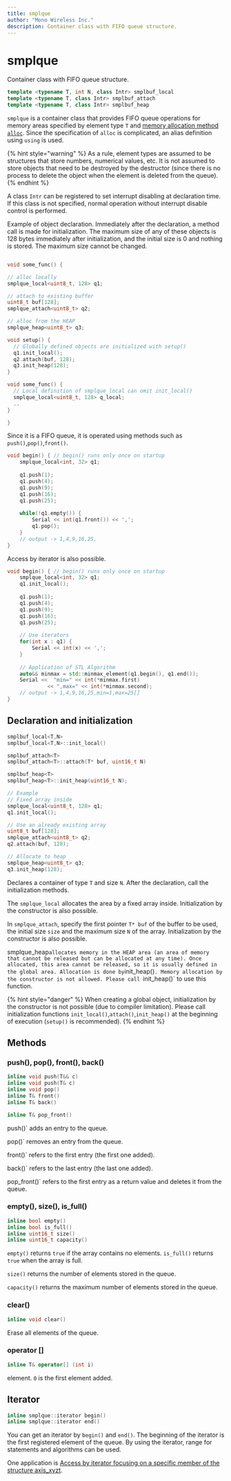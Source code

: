 ```yaml
---
title: smplque
author: "Mono Wireless Inc."
description: Container class with FIFO queue structure.
---
```


# smplque

Container class with FIFO queue structure.

```cpp
template <typename T, int N, class Intr> smplbuf_local
template <typename T, class Intr> smplbuf_attach
template <typename T, class Intr> smplbuf_heap
```

`smplque` is a container class that provides FIFO queue operations for memory areas specified by element type `T` and [memory allocation method `alloc`](alloc.md). Since the specification of `alloc` is complicated, an alias definition using `using` is used.

{% hint style="warning" %}
As a rule, element types are assumed to be structures that store numbers, numerical values, etc. It is not assumed to store objects that need to be destroyed by the destructor (since there is no process to delete the object when the element is deleted from the queue).
{% endhint %}

A class `Intr` can be registered to set interrupt disabling at declaration time. If this class is not specified, normal operation without interrupt disable control is performed.

Example of object declaration. Immediately after the declaration, a method call is made for initialization. The maximum size of any of these objects is 128 bytes immediately after initialization, and the initial size is 0 and nothing is stored. The maximum size cannot be changed.

```cpp

void some_func() {

// alloc locally
smplque_local<uint8_t, 128> q1;

// attach to existing buffer
uint8_t buf[128];
smplque_attach<uint8_t> q2;

// alloc from the HEAP
smplque_heap<uint8_t> q3;

void setup() {
  // Globally defined objects are initialized with setup()
  q1.init_local();
  q2.attach(buf, 128);
  q3.init_heap(128);
}

void some_func() {
  // Local definition of smplque_local can omit init_local()
  smplque_local<uint8_t, 128> q_local;
  ..
}

}
```



Since it is a FIFO queue, it is operated using methods such as `push()`,`pop()`,`front()`.

```cpp
void begin() { // begin() runs only once on startup
	smplque_local<int, 32> q1;
	
	q1.push(1);
	q1.push(4);
	q1.push(9);
	q1.push(16);
	q1.push(25);
	
	while(!q1.empty()) {
		Serial << int(q1.front()) << ',';
		q1.pop();
	}
	// output -> 1,4,9,16,25,
}
```



Access by iterator is also possible.

```cpp
void begin() { // begin() runs only once on startup
	smplque_local<int, 32> q1;
	q1.init_local();
	
	q1.push(1);
	q1.push(4);
	q1.push(9);
	q1.push(16);
	q1.push(25);
	
	// Use iterators
	for(int x : q1) {
		Serial << int(x) << ',';
	}
	
	// Application of STL Algorithm
	auto&& minmax = std::minmax_element(q1.begin(), q1.end());
	Serial <<  "min=" << int(*minmax.first)
		     << ",max=" << int(*minmax.second);
	// output -> 1,4,9,16,25,min=1,max=25[]
}
```

## Declaration and initialization

```cpp
smplbuf_local<T,N>
smplbuf_local<T,N>::init_local()

smplbuf_attach<T>
smplbuf_attach<T>::attach(T* buf, uint16_t N)

smplbuf_heap<T>
smplbuf_heap<T>::init_heap(uint16_t N); 

// Example
// Fixed array inside
smplque_local<uint8_t, 128> q1;
q1.init_local();

// Use an already existing array
uint8_t buf[128];
smplque_attach<uint8_t> q2;
q2.attach(buf, 128);

// Allocate to heap
smplque_heap<uint8_t> q3;
q3.init_heap(128); 
```

Declares a container of type `T` and size `N`. After the declaration, call the initialization methods.



The `smplque_local` allocates the area by a fixed array inside. Initialization by the constructor is also possible.

In `smplque_attach`, specify the first pointer `T* buf` of the buffer to be used, the initial size `size` and the maximum size `N` of the array. Initialization by the constructor is also possible.

smplque_heap` allocates memory in the HEAP area (an area of memory that cannot be released but can be allocated at any time). Once allocated, this area cannot be released, so it is usually defined in the global area. Allocation is done by `init_heap()`. Memory allocation by the constructor is not allowed. Please call `init_heap()` to use this function.

{% hint style="danger" %}
When creating a global object, initialization by the constructor is not possible (due to compiler limitation). Please call initialization functions `init_local()`,`attach()`,`init_heap()` at the beginning of execution (`setup()` is recommended).
{% endhint %}



## Methods

### push(), pop(), front(), back()

```cpp
inline void push(T&& c)
inline void push(T& c)
inline void pop()
inline T& front()
inline T& back()

inline T& pop_front()
```

push()` adds an entry to the queue.

pop()` removes an entry from the queue.

front()` refers to the first entry (the first one added).

back()` refers to the last entry (the last one added).

pop_front()` refers to the first entry as a return value and deletes it from the queue.



### empty(), size(), is\_full()

```cpp
inline bool empty()
inline bool is_full()
inline uint16_t size()
inline uint16_t capacity()
```

`empty()` returns `true` if the array contains no elements. `is_full()` returns `true` when the array is full.

`size()` returns the number of elements stored in the queue.

`capacity()` returns the maximum number of elements stored in the queue.



### clear()

```cpp
inline void clear()
```

Erase all elements of the queue.



### operator \[]

```cpp
inline T& operator[] (int i)
```

element. `0` is the first element added.



## Iterator

```cpp
inline smplque::iterator begin()
inline smplque::iterator end()
```

You can get an iterator by `begin()` and `end()`. The beginning of the iterator is the first registered element of the queue. By using the iterator, range for statements and algorithms can be used.

One application is [Access by iterator focusing on a specific member of the structure axis\_xyzt](axis\_xyzt.md).

